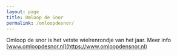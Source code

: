 ```yaml
---
layout: page
title: Omloop de Snor
permalink: /omloopdesnor/
---
```



Omloop de snor is het vetste wielrenrondje van het jaar. Meer info [www.omloopdesnor.nl](https://www.omloopdensnor.nl)
